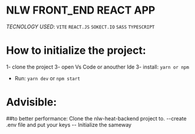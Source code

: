 # NLW FRONT_END REACT APP

*TECNOLOGY USED*:
 ``VITE``
``REACT.JS``
``SOKECT.IO``
``SASS``
``TYPESCRIPT``

# How to initialize the project:

1- clone the project
3- open Vs Code or anouther Ide
3- install:
  ``yarn or npm``
  
  * Run:
      ``yarn dev`` or ``npm start``
      
# Advisible:
   ##to better performance: Clone the nlw-heat-backend project to.
   --create .env file and put your keys
   -- Initialize the sameway
   
